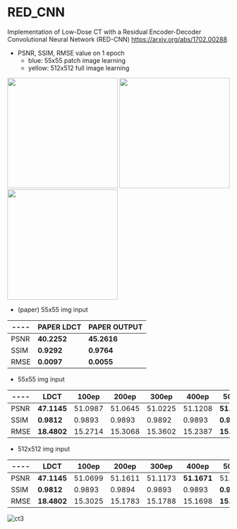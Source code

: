 # RED_CNN
Implementation of Low-Dose CT with a Residual Encoder-Decoder Convolutional Neural Network (RED-CNN)
https://arxiv.org/abs/1702.00288    

* PSNR, SSIM, RMSE value on 1 epoch
  - blue: 55x55 patch image learning
  - yellow: 512x512 full image learning

<img src="https://github.com/SSinyu/RED_CNN/blob/master/img/PSNR_comp.PNG" width="250"/> <img src="https://github.com/SSinyu/RED_CNN/blob/master/img/SSIM_comp.PNG" width="250"/> <img src="https://github.com/SSinyu/RED_CNN/blob/master/img/RMSE_comp.PNG" width="250"/> 
  
* (paper) 55x55 img input  

----|**PAPER LDCT**|**PAPER OUTPUT**
----|----|----
PSNR|**40.2252**|**45.2616**
SSIM|**0.9292**|**0.9764**
RMSE|**0.0097**|**0.0055**

* 55x55 img input  

----|**LDCT**|100ep|200ep|300ep|400ep|500ep
----|----|----|----|----|----|----
PSNR|**47.1145**|51.0987|51.0645|51.0225|51.1208|**51.2087**
SSIM|**0.9812**|0.9893|0.9893|0.9892|0.9893|**0.9894**
RMSE|**18.4802**|15.2714|15.3068|15.3602|15.2387|**15.1332**

* 512x512 img input  

----|**LDCT**|100ep|200ep|300ep|400ep|500ep
----|----|----|----|----|----|----
PSNR|**47.1145**|51.0699|51.1611|51.1173|**51.1671**|51.1668
SSIM|**0.9812**|0.9893|0.9894|0.9893|0.9893|**0.9894**
RMSE|**18.4802**|15.3025|15.1783|15.1788|15.1698|**15.1535**
  
 
![ct3](https://github.com/SSinyu/RED_CNN/blob/master/img/mayo-full.PNG)
